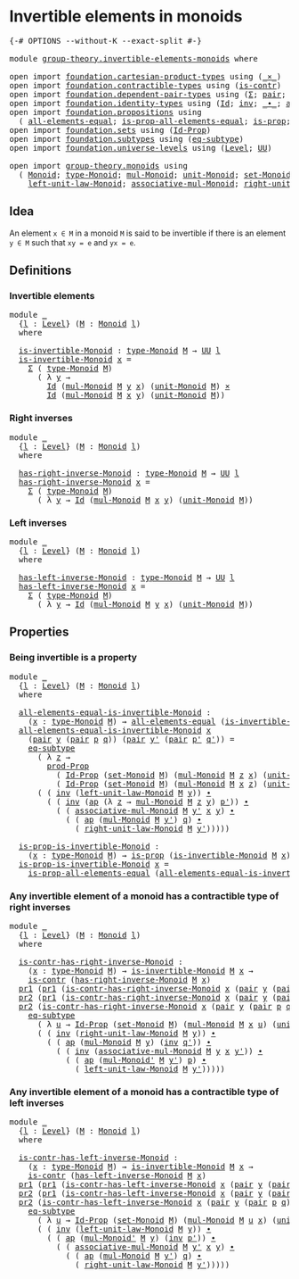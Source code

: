 # Invertible elements in monoids

<pre class="Agda"><a id="43" class="Symbol">{-#</a> <a id="47" class="Keyword">OPTIONS</a> <a id="55" class="Pragma">--without-K</a> <a id="67" class="Pragma">--exact-split</a> <a id="81" class="Symbol">#-}</a>

<a id="86" class="Keyword">module</a> <a id="93" href="group-theory.invertible-elements-monoids.html" class="Module">group-theory.invertible-elements-monoids</a> <a id="134" class="Keyword">where</a>

<a id="141" class="Keyword">open</a> <a id="146" class="Keyword">import</a> <a id="153" href="foundation.cartesian-product-types.html" class="Module">foundation.cartesian-product-types</a> <a id="188" class="Keyword">using</a> <a id="194" class="Symbol">(</a><a id="195" href="foundation-core.cartesian-product-types.html#577" class="Function Operator">_×_</a><a id="198" class="Symbol">)</a>
<a id="200" class="Keyword">open</a> <a id="205" class="Keyword">import</a> <a id="212" href="foundation.contractible-types.html" class="Module">foundation.contractible-types</a> <a id="242" class="Keyword">using</a> <a id="248" class="Symbol">(</a><a id="249" href="foundation-core.contractible-types.html#925" class="Function">is-contr</a><a id="257" class="Symbol">)</a>
<a id="259" class="Keyword">open</a> <a id="264" class="Keyword">import</a> <a id="271" href="foundation.dependent-pair-types.html" class="Module">foundation.dependent-pair-types</a> <a id="303" class="Keyword">using</a> <a id="309" class="Symbol">(</a><a id="310" href="foundation-core.dependent-pair-types.html#502" class="Record">Σ</a><a id="311" class="Symbol">;</a> <a id="313" href="foundation-core.dependent-pair-types.html#575" class="InductiveConstructor">pair</a><a id="317" class="Symbol">;</a> <a id="319" href="foundation-core.dependent-pair-types.html#592" class="Field">pr1</a><a id="322" class="Symbol">;</a> <a id="324" href="foundation-core.dependent-pair-types.html#604" class="Field">pr2</a><a id="327" class="Symbol">)</a>
<a id="329" class="Keyword">open</a> <a id="334" class="Keyword">import</a> <a id="341" href="foundation.identity-types.html" class="Module">foundation.identity-types</a> <a id="367" class="Keyword">using</a> <a id="373" class="Symbol">(</a><a id="374" href="foundation-core.identity-types.html#641" class="Datatype">Id</a><a id="376" class="Symbol">;</a> <a id="378" href="foundation-core.identity-types.html#1552" class="Function">inv</a><a id="381" class="Symbol">;</a> <a id="383" href="foundation-core.identity-types.html#1239" class="Function Operator">_∙_</a><a id="386" class="Symbol">;</a> <a id="388" href="foundation-core.identity-types.html#2853" class="Function">ap</a><a id="390" class="Symbol">)</a>
<a id="392" class="Keyword">open</a> <a id="397" class="Keyword">import</a> <a id="404" href="foundation.propositions.html" class="Module">foundation.propositions</a> <a id="428" class="Keyword">using</a>
  <a id="436" class="Symbol">(</a> <a id="438" href="foundation-core.propositions.html#2135" class="Function">all-elements-equal</a><a id="456" class="Symbol">;</a> <a id="458" href="foundation-core.propositions.html#2335" class="Function">is-prop-all-elements-equal</a><a id="484" class="Symbol">;</a> <a id="486" href="foundation-core.propositions.html#1246" class="Function">is-prop</a><a id="493" class="Symbol">;</a> <a id="495" href="foundation-core.propositions.html#5805" class="Function">prod-Prop</a><a id="504" class="Symbol">)</a>
<a id="506" class="Keyword">open</a> <a id="511" class="Keyword">import</a> <a id="518" href="foundation.sets.html" class="Module">foundation.sets</a> <a id="534" class="Keyword">using</a> <a id="540" class="Symbol">(</a><a id="541" href="foundation-core.sets.html#1407" class="Function">Id-Prop</a><a id="548" class="Symbol">)</a>
<a id="550" class="Keyword">open</a> <a id="555" class="Keyword">import</a> <a id="562" href="foundation.subtypes.html" class="Module">foundation.subtypes</a> <a id="582" class="Keyword">using</a> <a id="588" class="Symbol">(</a><a id="589" href="foundation-core.subtypes.html#2633" class="Function">eq-subtype</a><a id="599" class="Symbol">)</a>
<a id="601" class="Keyword">open</a> <a id="606" class="Keyword">import</a> <a id="613" href="foundation.universe-levels.html" class="Module">foundation.universe-levels</a> <a id="640" class="Keyword">using</a> <a id="646" class="Symbol">(</a><a id="647" href="Agda.Primitive.html#597" class="Postulate">Level</a><a id="652" class="Symbol">;</a> <a id="654" href="foundation-core.universe-levels.html#222" class="Primitive">UU</a><a id="656" class="Symbol">)</a>

<a id="659" class="Keyword">open</a> <a id="664" class="Keyword">import</a> <a id="671" href="group-theory.monoids.html" class="Module">group-theory.monoids</a> <a id="692" class="Keyword">using</a>
  <a id="700" class="Symbol">(</a> <a id="702" href="group-theory.monoids.html#1054" class="Function">Monoid</a><a id="708" class="Symbol">;</a> <a id="710" href="group-theory.monoids.html#1219" class="Function">type-Monoid</a><a id="721" class="Symbol">;</a> <a id="723" href="group-theory.monoids.html#1564" class="Function">mul-Monoid</a><a id="733" class="Symbol">;</a> <a id="735" href="group-theory.monoids.html#2068" class="Function">unit-Monoid</a><a id="746" class="Symbol">;</a> <a id="748" href="group-theory.monoids.html#1320" class="Function">set-Monoid</a><a id="758" class="Symbol">;</a>
    <a id="764" href="group-theory.monoids.html#2156" class="Function">left-unit-law-Monoid</a><a id="784" class="Symbol">;</a> <a id="786" href="group-theory.monoids.html#1834" class="Function">associative-mul-Monoid</a><a id="808" class="Symbol">;</a> <a id="810" href="group-theory.monoids.html#2314" class="Function">right-unit-law-Monoid</a><a id="831" class="Symbol">;</a> <a id="833" href="group-theory.monoids.html#1705" class="Function">mul-Monoid&#39;</a><a id="844" class="Symbol">)</a>
</pre>
## Idea

An element `x ∈ M` in a monoid `M` is said to be invertible if there is an element `y ∈ M` such that `xy = e` and `yx = e`.

## Definitions

### Invertible elements

<pre class="Agda"><a id="1034" class="Keyword">module</a> <a id="1041" href="group-theory.invertible-elements-monoids.html#1041" class="Module">_</a>
  <a id="1045" class="Symbol">{</a><a id="1046" href="group-theory.invertible-elements-monoids.html#1046" class="Bound">l</a> <a id="1048" class="Symbol">:</a> <a id="1050" href="Agda.Primitive.html#597" class="Postulate">Level</a><a id="1055" class="Symbol">}</a> <a id="1057" class="Symbol">(</a><a id="1058" href="group-theory.invertible-elements-monoids.html#1058" class="Bound">M</a> <a id="1060" class="Symbol">:</a> <a id="1062" href="group-theory.monoids.html#1054" class="Function">Monoid</a> <a id="1069" href="group-theory.invertible-elements-monoids.html#1046" class="Bound">l</a><a id="1070" class="Symbol">)</a>
  <a id="1074" class="Keyword">where</a>

  <a id="1083" href="group-theory.invertible-elements-monoids.html#1083" class="Function">is-invertible-Monoid</a> <a id="1104" class="Symbol">:</a> <a id="1106" href="group-theory.monoids.html#1219" class="Function">type-Monoid</a> <a id="1118" href="group-theory.invertible-elements-monoids.html#1058" class="Bound">M</a> <a id="1120" class="Symbol">→</a> <a id="1122" href="foundation-core.universe-levels.html#222" class="Primitive">UU</a> <a id="1125" href="group-theory.invertible-elements-monoids.html#1046" class="Bound">l</a>
  <a id="1129" href="group-theory.invertible-elements-monoids.html#1083" class="Function">is-invertible-Monoid</a> <a id="1150" href="group-theory.invertible-elements-monoids.html#1150" class="Bound">x</a> <a id="1152" class="Symbol">=</a>
    <a id="1158" href="foundation-core.dependent-pair-types.html#502" class="Record">Σ</a> <a id="1160" class="Symbol">(</a> <a id="1162" href="group-theory.monoids.html#1219" class="Function">type-Monoid</a> <a id="1174" href="group-theory.invertible-elements-monoids.html#1058" class="Bound">M</a><a id="1175" class="Symbol">)</a>
      <a id="1183" class="Symbol">(</a> <a id="1185" class="Symbol">λ</a> <a id="1187" href="group-theory.invertible-elements-monoids.html#1187" class="Bound">y</a> <a id="1189" class="Symbol">→</a>
        <a id="1199" href="foundation-core.identity-types.html#641" class="Datatype">Id</a> <a id="1202" class="Symbol">(</a><a id="1203" href="group-theory.monoids.html#1564" class="Function">mul-Monoid</a> <a id="1214" href="group-theory.invertible-elements-monoids.html#1058" class="Bound">M</a> <a id="1216" href="group-theory.invertible-elements-monoids.html#1187" class="Bound">y</a> <a id="1218" href="group-theory.invertible-elements-monoids.html#1150" class="Bound">x</a><a id="1219" class="Symbol">)</a> <a id="1221" class="Symbol">(</a><a id="1222" href="group-theory.monoids.html#2068" class="Function">unit-Monoid</a> <a id="1234" href="group-theory.invertible-elements-monoids.html#1058" class="Bound">M</a><a id="1235" class="Symbol">)</a> <a id="1237" href="foundation-core.cartesian-product-types.html#577" class="Function Operator">×</a>
        <a id="1247" href="foundation-core.identity-types.html#641" class="Datatype">Id</a> <a id="1250" class="Symbol">(</a><a id="1251" href="group-theory.monoids.html#1564" class="Function">mul-Monoid</a> <a id="1262" href="group-theory.invertible-elements-monoids.html#1058" class="Bound">M</a> <a id="1264" href="group-theory.invertible-elements-monoids.html#1150" class="Bound">x</a> <a id="1266" href="group-theory.invertible-elements-monoids.html#1187" class="Bound">y</a><a id="1267" class="Symbol">)</a> <a id="1269" class="Symbol">(</a><a id="1270" href="group-theory.monoids.html#2068" class="Function">unit-Monoid</a> <a id="1282" href="group-theory.invertible-elements-monoids.html#1058" class="Bound">M</a><a id="1283" class="Symbol">))</a>
</pre>
### Right inverses

<pre class="Agda"><a id="1319" class="Keyword">module</a> <a id="1326" href="group-theory.invertible-elements-monoids.html#1326" class="Module">_</a>
  <a id="1330" class="Symbol">{</a><a id="1331" href="group-theory.invertible-elements-monoids.html#1331" class="Bound">l</a> <a id="1333" class="Symbol">:</a> <a id="1335" href="Agda.Primitive.html#597" class="Postulate">Level</a><a id="1340" class="Symbol">}</a> <a id="1342" class="Symbol">(</a><a id="1343" href="group-theory.invertible-elements-monoids.html#1343" class="Bound">M</a> <a id="1345" class="Symbol">:</a> <a id="1347" href="group-theory.monoids.html#1054" class="Function">Monoid</a> <a id="1354" href="group-theory.invertible-elements-monoids.html#1331" class="Bound">l</a><a id="1355" class="Symbol">)</a>
  <a id="1359" class="Keyword">where</a>

  <a id="1368" href="group-theory.invertible-elements-monoids.html#1368" class="Function">has-right-inverse-Monoid</a> <a id="1393" class="Symbol">:</a> <a id="1395" href="group-theory.monoids.html#1219" class="Function">type-Monoid</a> <a id="1407" href="group-theory.invertible-elements-monoids.html#1343" class="Bound">M</a> <a id="1409" class="Symbol">→</a> <a id="1411" href="foundation-core.universe-levels.html#222" class="Primitive">UU</a> <a id="1414" href="group-theory.invertible-elements-monoids.html#1331" class="Bound">l</a>
  <a id="1418" href="group-theory.invertible-elements-monoids.html#1368" class="Function">has-right-inverse-Monoid</a> <a id="1443" href="group-theory.invertible-elements-monoids.html#1443" class="Bound">x</a> <a id="1445" class="Symbol">=</a>
    <a id="1451" href="foundation-core.dependent-pair-types.html#502" class="Record">Σ</a> <a id="1453" class="Symbol">(</a> <a id="1455" href="group-theory.monoids.html#1219" class="Function">type-Monoid</a> <a id="1467" href="group-theory.invertible-elements-monoids.html#1343" class="Bound">M</a><a id="1468" class="Symbol">)</a>
      <a id="1476" class="Symbol">(</a> <a id="1478" class="Symbol">λ</a> <a id="1480" href="group-theory.invertible-elements-monoids.html#1480" class="Bound">y</a> <a id="1482" class="Symbol">→</a> <a id="1484" href="foundation-core.identity-types.html#641" class="Datatype">Id</a> <a id="1487" class="Symbol">(</a><a id="1488" href="group-theory.monoids.html#1564" class="Function">mul-Monoid</a> <a id="1499" href="group-theory.invertible-elements-monoids.html#1343" class="Bound">M</a> <a id="1501" href="group-theory.invertible-elements-monoids.html#1443" class="Bound">x</a> <a id="1503" href="group-theory.invertible-elements-monoids.html#1480" class="Bound">y</a><a id="1504" class="Symbol">)</a> <a id="1506" class="Symbol">(</a><a id="1507" href="group-theory.monoids.html#2068" class="Function">unit-Monoid</a> <a id="1519" href="group-theory.invertible-elements-monoids.html#1343" class="Bound">M</a><a id="1520" class="Symbol">))</a>
</pre>
### Left inverses

<pre class="Agda"><a id="1555" class="Keyword">module</a> <a id="1562" href="group-theory.invertible-elements-monoids.html#1562" class="Module">_</a>
  <a id="1566" class="Symbol">{</a><a id="1567" href="group-theory.invertible-elements-monoids.html#1567" class="Bound">l</a> <a id="1569" class="Symbol">:</a> <a id="1571" href="Agda.Primitive.html#597" class="Postulate">Level</a><a id="1576" class="Symbol">}</a> <a id="1578" class="Symbol">(</a><a id="1579" href="group-theory.invertible-elements-monoids.html#1579" class="Bound">M</a> <a id="1581" class="Symbol">:</a> <a id="1583" href="group-theory.monoids.html#1054" class="Function">Monoid</a> <a id="1590" href="group-theory.invertible-elements-monoids.html#1567" class="Bound">l</a><a id="1591" class="Symbol">)</a>
  <a id="1595" class="Keyword">where</a>

  <a id="1604" href="group-theory.invertible-elements-monoids.html#1604" class="Function">has-left-inverse-Monoid</a> <a id="1628" class="Symbol">:</a> <a id="1630" href="group-theory.monoids.html#1219" class="Function">type-Monoid</a> <a id="1642" href="group-theory.invertible-elements-monoids.html#1579" class="Bound">M</a> <a id="1644" class="Symbol">→</a> <a id="1646" href="foundation-core.universe-levels.html#222" class="Primitive">UU</a> <a id="1649" href="group-theory.invertible-elements-monoids.html#1567" class="Bound">l</a>
  <a id="1653" href="group-theory.invertible-elements-monoids.html#1604" class="Function">has-left-inverse-Monoid</a> <a id="1677" href="group-theory.invertible-elements-monoids.html#1677" class="Bound">x</a> <a id="1679" class="Symbol">=</a>
    <a id="1685" href="foundation-core.dependent-pair-types.html#502" class="Record">Σ</a> <a id="1687" class="Symbol">(</a> <a id="1689" href="group-theory.monoids.html#1219" class="Function">type-Monoid</a> <a id="1701" href="group-theory.invertible-elements-monoids.html#1579" class="Bound">M</a><a id="1702" class="Symbol">)</a>
      <a id="1710" class="Symbol">(</a> <a id="1712" class="Symbol">λ</a> <a id="1714" href="group-theory.invertible-elements-monoids.html#1714" class="Bound">y</a> <a id="1716" class="Symbol">→</a> <a id="1718" href="foundation-core.identity-types.html#641" class="Datatype">Id</a> <a id="1721" class="Symbol">(</a><a id="1722" href="group-theory.monoids.html#1564" class="Function">mul-Monoid</a> <a id="1733" href="group-theory.invertible-elements-monoids.html#1579" class="Bound">M</a> <a id="1735" href="group-theory.invertible-elements-monoids.html#1714" class="Bound">y</a> <a id="1737" href="group-theory.invertible-elements-monoids.html#1677" class="Bound">x</a><a id="1738" class="Symbol">)</a> <a id="1740" class="Symbol">(</a><a id="1741" href="group-theory.monoids.html#2068" class="Function">unit-Monoid</a> <a id="1753" href="group-theory.invertible-elements-monoids.html#1579" class="Bound">M</a><a id="1754" class="Symbol">))</a>
</pre>
## Properties

### Being invertible is a property

<pre class="Agda"><a id="1821" class="Keyword">module</a> <a id="1828" href="group-theory.invertible-elements-monoids.html#1828" class="Module">_</a>
  <a id="1832" class="Symbol">{</a><a id="1833" href="group-theory.invertible-elements-monoids.html#1833" class="Bound">l</a> <a id="1835" class="Symbol">:</a> <a id="1837" href="Agda.Primitive.html#597" class="Postulate">Level</a><a id="1842" class="Symbol">}</a> <a id="1844" class="Symbol">(</a><a id="1845" href="group-theory.invertible-elements-monoids.html#1845" class="Bound">M</a> <a id="1847" class="Symbol">:</a> <a id="1849" href="group-theory.monoids.html#1054" class="Function">Monoid</a> <a id="1856" href="group-theory.invertible-elements-monoids.html#1833" class="Bound">l</a><a id="1857" class="Symbol">)</a>
  <a id="1861" class="Keyword">where</a>

  <a id="1870" href="group-theory.invertible-elements-monoids.html#1870" class="Function">all-elements-equal-is-invertible-Monoid</a> <a id="1910" class="Symbol">:</a>
    <a id="1916" class="Symbol">(</a><a id="1917" href="group-theory.invertible-elements-monoids.html#1917" class="Bound">x</a> <a id="1919" class="Symbol">:</a> <a id="1921" href="group-theory.monoids.html#1219" class="Function">type-Monoid</a> <a id="1933" href="group-theory.invertible-elements-monoids.html#1845" class="Bound">M</a><a id="1934" class="Symbol">)</a> <a id="1936" class="Symbol">→</a> <a id="1938" href="foundation-core.propositions.html#2135" class="Function">all-elements-equal</a> <a id="1957" class="Symbol">(</a><a id="1958" href="group-theory.invertible-elements-monoids.html#1083" class="Function">is-invertible-Monoid</a> <a id="1979" href="group-theory.invertible-elements-monoids.html#1845" class="Bound">M</a> <a id="1981" href="group-theory.invertible-elements-monoids.html#1917" class="Bound">x</a><a id="1982" class="Symbol">)</a>
  <a id="1986" href="group-theory.invertible-elements-monoids.html#1870" class="Function">all-elements-equal-is-invertible-Monoid</a> <a id="2026" href="group-theory.invertible-elements-monoids.html#2026" class="Bound">x</a>
    <a id="2032" class="Symbol">(</a><a id="2033" href="foundation-core.dependent-pair-types.html#575" class="InductiveConstructor">pair</a> <a id="2038" href="group-theory.invertible-elements-monoids.html#2038" class="Bound">y</a> <a id="2040" class="Symbol">(</a><a id="2041" href="foundation-core.dependent-pair-types.html#575" class="InductiveConstructor">pair</a> <a id="2046" href="group-theory.invertible-elements-monoids.html#2046" class="Bound">p</a> <a id="2048" href="group-theory.invertible-elements-monoids.html#2048" class="Bound">q</a><a id="2049" class="Symbol">))</a> <a id="2052" class="Symbol">(</a><a id="2053" href="foundation-core.dependent-pair-types.html#575" class="InductiveConstructor">pair</a> <a id="2058" href="group-theory.invertible-elements-monoids.html#2058" class="Bound">y&#39;</a> <a id="2061" class="Symbol">(</a><a id="2062" href="foundation-core.dependent-pair-types.html#575" class="InductiveConstructor">pair</a> <a id="2067" href="group-theory.invertible-elements-monoids.html#2067" class="Bound">p&#39;</a> <a id="2070" href="group-theory.invertible-elements-monoids.html#2070" class="Bound">q&#39;</a><a id="2072" class="Symbol">))</a> <a id="2075" class="Symbol">=</a>
    <a id="2081" href="foundation-core.subtypes.html#2633" class="Function">eq-subtype</a>
      <a id="2098" class="Symbol">(</a> <a id="2100" class="Symbol">λ</a> <a id="2102" href="group-theory.invertible-elements-monoids.html#2102" class="Bound">z</a> <a id="2104" class="Symbol">→</a>
        <a id="2114" href="foundation-core.propositions.html#5805" class="Function">prod-Prop</a>
          <a id="2134" class="Symbol">(</a> <a id="2136" href="foundation-core.sets.html#1407" class="Function">Id-Prop</a> <a id="2144" class="Symbol">(</a><a id="2145" href="group-theory.monoids.html#1320" class="Function">set-Monoid</a> <a id="2156" href="group-theory.invertible-elements-monoids.html#1845" class="Bound">M</a><a id="2157" class="Symbol">)</a> <a id="2159" class="Symbol">(</a><a id="2160" href="group-theory.monoids.html#1564" class="Function">mul-Monoid</a> <a id="2171" href="group-theory.invertible-elements-monoids.html#1845" class="Bound">M</a> <a id="2173" href="group-theory.invertible-elements-monoids.html#2102" class="Bound">z</a> <a id="2175" href="group-theory.invertible-elements-monoids.html#2026" class="Bound">x</a><a id="2176" class="Symbol">)</a> <a id="2178" class="Symbol">(</a><a id="2179" href="group-theory.monoids.html#2068" class="Function">unit-Monoid</a> <a id="2191" href="group-theory.invertible-elements-monoids.html#1845" class="Bound">M</a><a id="2192" class="Symbol">))</a>
          <a id="2205" class="Symbol">(</a> <a id="2207" href="foundation-core.sets.html#1407" class="Function">Id-Prop</a> <a id="2215" class="Symbol">(</a><a id="2216" href="group-theory.monoids.html#1320" class="Function">set-Monoid</a> <a id="2227" href="group-theory.invertible-elements-monoids.html#1845" class="Bound">M</a><a id="2228" class="Symbol">)</a> <a id="2230" class="Symbol">(</a><a id="2231" href="group-theory.monoids.html#1564" class="Function">mul-Monoid</a> <a id="2242" href="group-theory.invertible-elements-monoids.html#1845" class="Bound">M</a> <a id="2244" href="group-theory.invertible-elements-monoids.html#2026" class="Bound">x</a> <a id="2246" href="group-theory.invertible-elements-monoids.html#2102" class="Bound">z</a><a id="2247" class="Symbol">)</a> <a id="2249" class="Symbol">(</a><a id="2250" href="group-theory.monoids.html#2068" class="Function">unit-Monoid</a> <a id="2262" href="group-theory.invertible-elements-monoids.html#1845" class="Bound">M</a><a id="2263" class="Symbol">)))</a>
      <a id="2273" class="Symbol">(</a> <a id="2275" class="Symbol">(</a> <a id="2277" href="foundation-core.identity-types.html#1552" class="Function">inv</a> <a id="2281" class="Symbol">(</a><a id="2282" href="group-theory.monoids.html#2156" class="Function">left-unit-law-Monoid</a> <a id="2303" href="group-theory.invertible-elements-monoids.html#1845" class="Bound">M</a> <a id="2305" href="group-theory.invertible-elements-monoids.html#2038" class="Bound">y</a><a id="2306" class="Symbol">))</a> <a id="2309" href="foundation-core.identity-types.html#1239" class="Function Operator">∙</a>
        <a id="2319" class="Symbol">(</a> <a id="2321" class="Symbol">(</a> <a id="2323" href="foundation-core.identity-types.html#1552" class="Function">inv</a> <a id="2327" class="Symbol">(</a><a id="2328" href="foundation-core.identity-types.html#2853" class="Function">ap</a> <a id="2331" class="Symbol">(λ</a> <a id="2334" href="group-theory.invertible-elements-monoids.html#2334" class="Bound">z</a> <a id="2336" class="Symbol">→</a> <a id="2338" href="group-theory.monoids.html#1564" class="Function">mul-Monoid</a> <a id="2349" href="group-theory.invertible-elements-monoids.html#1845" class="Bound">M</a> <a id="2351" href="group-theory.invertible-elements-monoids.html#2334" class="Bound">z</a> <a id="2353" href="group-theory.invertible-elements-monoids.html#2038" class="Bound">y</a><a id="2354" class="Symbol">)</a> <a id="2356" href="group-theory.invertible-elements-monoids.html#2067" class="Bound">p&#39;</a><a id="2358" class="Symbol">))</a> <a id="2361" href="foundation-core.identity-types.html#1239" class="Function Operator">∙</a>
          <a id="2373" class="Symbol">(</a> <a id="2375" class="Symbol">(</a> <a id="2377" href="group-theory.monoids.html#1834" class="Function">associative-mul-Monoid</a> <a id="2400" href="group-theory.invertible-elements-monoids.html#1845" class="Bound">M</a> <a id="2402" href="group-theory.invertible-elements-monoids.html#2058" class="Bound">y&#39;</a> <a id="2405" href="group-theory.invertible-elements-monoids.html#2026" class="Bound">x</a> <a id="2407" href="group-theory.invertible-elements-monoids.html#2038" class="Bound">y</a><a id="2408" class="Symbol">)</a> <a id="2410" href="foundation-core.identity-types.html#1239" class="Function Operator">∙</a>
            <a id="2424" class="Symbol">(</a> <a id="2426" class="Symbol">(</a> <a id="2428" href="foundation-core.identity-types.html#2853" class="Function">ap</a> <a id="2431" class="Symbol">(</a><a id="2432" href="group-theory.monoids.html#1564" class="Function">mul-Monoid</a> <a id="2443" href="group-theory.invertible-elements-monoids.html#1845" class="Bound">M</a> <a id="2445" href="group-theory.invertible-elements-monoids.html#2058" class="Bound">y&#39;</a><a id="2447" class="Symbol">)</a> <a id="2449" href="group-theory.invertible-elements-monoids.html#2048" class="Bound">q</a><a id="2450" class="Symbol">)</a> <a id="2452" href="foundation-core.identity-types.html#1239" class="Function Operator">∙</a>
              <a id="2468" class="Symbol">(</a> <a id="2470" href="group-theory.monoids.html#2314" class="Function">right-unit-law-Monoid</a> <a id="2492" href="group-theory.invertible-elements-monoids.html#1845" class="Bound">M</a> <a id="2494" href="group-theory.invertible-elements-monoids.html#2058" class="Bound">y&#39;</a><a id="2496" class="Symbol">)))))</a>
  
  <a id="2507" href="group-theory.invertible-elements-monoids.html#2507" class="Function">is-prop-is-invertible-Monoid</a> <a id="2536" class="Symbol">:</a>
    <a id="2542" class="Symbol">(</a><a id="2543" href="group-theory.invertible-elements-monoids.html#2543" class="Bound">x</a> <a id="2545" class="Symbol">:</a> <a id="2547" href="group-theory.monoids.html#1219" class="Function">type-Monoid</a> <a id="2559" href="group-theory.invertible-elements-monoids.html#1845" class="Bound">M</a><a id="2560" class="Symbol">)</a> <a id="2562" class="Symbol">→</a> <a id="2564" href="foundation-core.propositions.html#1246" class="Function">is-prop</a> <a id="2572" class="Symbol">(</a><a id="2573" href="group-theory.invertible-elements-monoids.html#1083" class="Function">is-invertible-Monoid</a> <a id="2594" href="group-theory.invertible-elements-monoids.html#1845" class="Bound">M</a> <a id="2596" href="group-theory.invertible-elements-monoids.html#2543" class="Bound">x</a><a id="2597" class="Symbol">)</a>
  <a id="2601" href="group-theory.invertible-elements-monoids.html#2507" class="Function">is-prop-is-invertible-Monoid</a> <a id="2630" href="group-theory.invertible-elements-monoids.html#2630" class="Bound">x</a> <a id="2632" class="Symbol">=</a>
    <a id="2638" href="foundation-core.propositions.html#2335" class="Function">is-prop-all-elements-equal</a> <a id="2665" class="Symbol">(</a><a id="2666" href="group-theory.invertible-elements-monoids.html#1870" class="Function">all-elements-equal-is-invertible-Monoid</a> <a id="2706" href="group-theory.invertible-elements-monoids.html#2630" class="Bound">x</a><a id="2707" class="Symbol">)</a>
</pre>
### Any invertible element of a monoid has a contractible type of right inverses

<pre class="Agda"><a id="2804" class="Keyword">module</a> <a id="2811" href="group-theory.invertible-elements-monoids.html#2811" class="Module">_</a>
  <a id="2815" class="Symbol">{</a><a id="2816" href="group-theory.invertible-elements-monoids.html#2816" class="Bound">l</a> <a id="2818" class="Symbol">:</a> <a id="2820" href="Agda.Primitive.html#597" class="Postulate">Level</a><a id="2825" class="Symbol">}</a> <a id="2827" class="Symbol">(</a><a id="2828" href="group-theory.invertible-elements-monoids.html#2828" class="Bound">M</a> <a id="2830" class="Symbol">:</a> <a id="2832" href="group-theory.monoids.html#1054" class="Function">Monoid</a> <a id="2839" href="group-theory.invertible-elements-monoids.html#2816" class="Bound">l</a><a id="2840" class="Symbol">)</a>
  <a id="2844" class="Keyword">where</a>

  <a id="2853" href="group-theory.invertible-elements-monoids.html#2853" class="Function">is-contr-has-right-inverse-Monoid</a> <a id="2887" class="Symbol">:</a>
    <a id="2893" class="Symbol">(</a><a id="2894" href="group-theory.invertible-elements-monoids.html#2894" class="Bound">x</a> <a id="2896" class="Symbol">:</a> <a id="2898" href="group-theory.monoids.html#1219" class="Function">type-Monoid</a> <a id="2910" href="group-theory.invertible-elements-monoids.html#2828" class="Bound">M</a><a id="2911" class="Symbol">)</a> <a id="2913" class="Symbol">→</a> <a id="2915" href="group-theory.invertible-elements-monoids.html#1083" class="Function">is-invertible-Monoid</a> <a id="2936" href="group-theory.invertible-elements-monoids.html#2828" class="Bound">M</a> <a id="2938" href="group-theory.invertible-elements-monoids.html#2894" class="Bound">x</a> <a id="2940" class="Symbol">→</a>
    <a id="2946" href="foundation-core.contractible-types.html#925" class="Function">is-contr</a> <a id="2955" class="Symbol">(</a><a id="2956" href="group-theory.invertible-elements-monoids.html#1368" class="Function">has-right-inverse-Monoid</a> <a id="2981" href="group-theory.invertible-elements-monoids.html#2828" class="Bound">M</a> <a id="2983" href="group-theory.invertible-elements-monoids.html#2894" class="Bound">x</a><a id="2984" class="Symbol">)</a>
  <a id="2988" href="foundation-core.dependent-pair-types.html#592" class="Field">pr1</a> <a id="2992" class="Symbol">(</a><a id="2993" href="foundation-core.dependent-pair-types.html#592" class="Field">pr1</a> <a id="2997" class="Symbol">(</a><a id="2998" href="group-theory.invertible-elements-monoids.html#2853" class="Function">is-contr-has-right-inverse-Monoid</a> <a id="3032" href="group-theory.invertible-elements-monoids.html#3032" class="Bound">x</a> <a id="3034" class="Symbol">(</a><a id="3035" href="foundation-core.dependent-pair-types.html#575" class="InductiveConstructor">pair</a> <a id="3040" href="group-theory.invertible-elements-monoids.html#3040" class="Bound">y</a> <a id="3042" class="Symbol">(</a><a id="3043" href="foundation-core.dependent-pair-types.html#575" class="InductiveConstructor">pair</a> <a id="3048" href="group-theory.invertible-elements-monoids.html#3048" class="Bound">p</a> <a id="3050" href="group-theory.invertible-elements-monoids.html#3050" class="Bound">q</a><a id="3051" class="Symbol">))))</a> <a id="3056" class="Symbol">=</a> <a id="3058" href="group-theory.invertible-elements-monoids.html#3040" class="Bound">y</a>
  <a id="3062" href="foundation-core.dependent-pair-types.html#604" class="Field">pr2</a> <a id="3066" class="Symbol">(</a><a id="3067" href="foundation-core.dependent-pair-types.html#592" class="Field">pr1</a> <a id="3071" class="Symbol">(</a><a id="3072" href="group-theory.invertible-elements-monoids.html#2853" class="Function">is-contr-has-right-inverse-Monoid</a> <a id="3106" href="group-theory.invertible-elements-monoids.html#3106" class="Bound">x</a> <a id="3108" class="Symbol">(</a><a id="3109" href="foundation-core.dependent-pair-types.html#575" class="InductiveConstructor">pair</a> <a id="3114" href="group-theory.invertible-elements-monoids.html#3114" class="Bound">y</a> <a id="3116" class="Symbol">(</a><a id="3117" href="foundation-core.dependent-pair-types.html#575" class="InductiveConstructor">pair</a> <a id="3122" href="group-theory.invertible-elements-monoids.html#3122" class="Bound">p</a> <a id="3124" href="group-theory.invertible-elements-monoids.html#3124" class="Bound">q</a><a id="3125" class="Symbol">))))</a> <a id="3130" class="Symbol">=</a> <a id="3132" href="group-theory.invertible-elements-monoids.html#3124" class="Bound">q</a>
  <a id="3136" href="foundation-core.dependent-pair-types.html#604" class="Field">pr2</a> <a id="3140" class="Symbol">(</a><a id="3141" href="group-theory.invertible-elements-monoids.html#2853" class="Function">is-contr-has-right-inverse-Monoid</a> <a id="3175" href="group-theory.invertible-elements-monoids.html#3175" class="Bound">x</a> <a id="3177" class="Symbol">(</a><a id="3178" href="foundation-core.dependent-pair-types.html#575" class="InductiveConstructor">pair</a> <a id="3183" href="group-theory.invertible-elements-monoids.html#3183" class="Bound">y</a> <a id="3185" class="Symbol">(</a><a id="3186" href="foundation-core.dependent-pair-types.html#575" class="InductiveConstructor">pair</a> <a id="3191" href="group-theory.invertible-elements-monoids.html#3191" class="Bound">p</a> <a id="3193" href="group-theory.invertible-elements-monoids.html#3193" class="Bound">q</a><a id="3194" class="Symbol">)))</a> <a id="3198" class="Symbol">(</a><a id="3199" href="foundation-core.dependent-pair-types.html#575" class="InductiveConstructor">pair</a> <a id="3204" href="group-theory.invertible-elements-monoids.html#3204" class="Bound">y&#39;</a> <a id="3207" href="group-theory.invertible-elements-monoids.html#3207" class="Bound">q&#39;</a><a id="3209" class="Symbol">)</a> <a id="3211" class="Symbol">=</a>
    <a id="3217" href="foundation-core.subtypes.html#2633" class="Function">eq-subtype</a>
      <a id="3234" class="Symbol">(</a> <a id="3236" class="Symbol">λ</a> <a id="3238" href="group-theory.invertible-elements-monoids.html#3238" class="Bound">u</a> <a id="3240" class="Symbol">→</a> <a id="3242" href="foundation-core.sets.html#1407" class="Function">Id-Prop</a> <a id="3250" class="Symbol">(</a><a id="3251" href="group-theory.monoids.html#1320" class="Function">set-Monoid</a> <a id="3262" href="group-theory.invertible-elements-monoids.html#2828" class="Bound">M</a><a id="3263" class="Symbol">)</a> <a id="3265" class="Symbol">(</a><a id="3266" href="group-theory.monoids.html#1564" class="Function">mul-Monoid</a> <a id="3277" href="group-theory.invertible-elements-monoids.html#2828" class="Bound">M</a> <a id="3279" href="group-theory.invertible-elements-monoids.html#3175" class="Bound">x</a> <a id="3281" href="group-theory.invertible-elements-monoids.html#3238" class="Bound">u</a><a id="3282" class="Symbol">)</a> <a id="3284" class="Symbol">(</a><a id="3285" href="group-theory.monoids.html#2068" class="Function">unit-Monoid</a> <a id="3297" href="group-theory.invertible-elements-monoids.html#2828" class="Bound">M</a><a id="3298" class="Symbol">))</a>
      <a id="3307" class="Symbol">(</a> <a id="3309" class="Symbol">(</a> <a id="3311" href="foundation-core.identity-types.html#1552" class="Function">inv</a> <a id="3315" class="Symbol">(</a><a id="3316" href="group-theory.monoids.html#2314" class="Function">right-unit-law-Monoid</a> <a id="3338" href="group-theory.invertible-elements-monoids.html#2828" class="Bound">M</a> <a id="3340" href="group-theory.invertible-elements-monoids.html#3183" class="Bound">y</a><a id="3341" class="Symbol">))</a> <a id="3344" href="foundation-core.identity-types.html#1239" class="Function Operator">∙</a>
        <a id="3354" class="Symbol">(</a> <a id="3356" class="Symbol">(</a> <a id="3358" href="foundation-core.identity-types.html#2853" class="Function">ap</a> <a id="3361" class="Symbol">(</a><a id="3362" href="group-theory.monoids.html#1564" class="Function">mul-Monoid</a> <a id="3373" href="group-theory.invertible-elements-monoids.html#2828" class="Bound">M</a> <a id="3375" href="group-theory.invertible-elements-monoids.html#3183" class="Bound">y</a><a id="3376" class="Symbol">)</a> <a id="3378" class="Symbol">(</a><a id="3379" href="foundation-core.identity-types.html#1552" class="Function">inv</a> <a id="3383" href="group-theory.invertible-elements-monoids.html#3207" class="Bound">q&#39;</a><a id="3385" class="Symbol">))</a> <a id="3388" href="foundation-core.identity-types.html#1239" class="Function Operator">∙</a>
          <a id="3400" class="Symbol">(</a> <a id="3402" class="Symbol">(</a> <a id="3404" href="foundation-core.identity-types.html#1552" class="Function">inv</a> <a id="3408" class="Symbol">(</a><a id="3409" href="group-theory.monoids.html#1834" class="Function">associative-mul-Monoid</a> <a id="3432" href="group-theory.invertible-elements-monoids.html#2828" class="Bound">M</a> <a id="3434" href="group-theory.invertible-elements-monoids.html#3183" class="Bound">y</a> <a id="3436" href="group-theory.invertible-elements-monoids.html#3175" class="Bound">x</a> <a id="3438" href="group-theory.invertible-elements-monoids.html#3204" class="Bound">y&#39;</a><a id="3440" class="Symbol">))</a> <a id="3443" href="foundation-core.identity-types.html#1239" class="Function Operator">∙</a>
            <a id="3457" class="Symbol">(</a> <a id="3459" class="Symbol">(</a> <a id="3461" href="foundation-core.identity-types.html#2853" class="Function">ap</a> <a id="3464" class="Symbol">(</a><a id="3465" href="group-theory.monoids.html#1705" class="Function">mul-Monoid&#39;</a> <a id="3477" href="group-theory.invertible-elements-monoids.html#2828" class="Bound">M</a> <a id="3479" href="group-theory.invertible-elements-monoids.html#3204" class="Bound">y&#39;</a><a id="3481" class="Symbol">)</a> <a id="3483" href="group-theory.invertible-elements-monoids.html#3191" class="Bound">p</a><a id="3484" class="Symbol">)</a> <a id="3486" href="foundation-core.identity-types.html#1239" class="Function Operator">∙</a>
              <a id="3502" class="Symbol">(</a> <a id="3504" href="group-theory.monoids.html#2156" class="Function">left-unit-law-Monoid</a> <a id="3525" href="group-theory.invertible-elements-monoids.html#2828" class="Bound">M</a> <a id="3527" href="group-theory.invertible-elements-monoids.html#3204" class="Bound">y&#39;</a><a id="3529" class="Symbol">)))))</a>
</pre>
### Any invertible element of a monoid has a contractible type of left inverses

<pre class="Agda"><a id="3629" class="Keyword">module</a> <a id="3636" href="group-theory.invertible-elements-monoids.html#3636" class="Module">_</a>
  <a id="3640" class="Symbol">{</a><a id="3641" href="group-theory.invertible-elements-monoids.html#3641" class="Bound">l</a> <a id="3643" class="Symbol">:</a> <a id="3645" href="Agda.Primitive.html#597" class="Postulate">Level</a><a id="3650" class="Symbol">}</a> <a id="3652" class="Symbol">(</a><a id="3653" href="group-theory.invertible-elements-monoids.html#3653" class="Bound">M</a> <a id="3655" class="Symbol">:</a> <a id="3657" href="group-theory.monoids.html#1054" class="Function">Monoid</a> <a id="3664" href="group-theory.invertible-elements-monoids.html#3641" class="Bound">l</a><a id="3665" class="Symbol">)</a>
  <a id="3669" class="Keyword">where</a>

  <a id="3678" href="group-theory.invertible-elements-monoids.html#3678" class="Function">is-contr-has-left-inverse-Monoid</a> <a id="3711" class="Symbol">:</a>
    <a id="3717" class="Symbol">(</a><a id="3718" href="group-theory.invertible-elements-monoids.html#3718" class="Bound">x</a> <a id="3720" class="Symbol">:</a> <a id="3722" href="group-theory.monoids.html#1219" class="Function">type-Monoid</a> <a id="3734" href="group-theory.invertible-elements-monoids.html#3653" class="Bound">M</a><a id="3735" class="Symbol">)</a> <a id="3737" class="Symbol">→</a> <a id="3739" href="group-theory.invertible-elements-monoids.html#1083" class="Function">is-invertible-Monoid</a> <a id="3760" href="group-theory.invertible-elements-monoids.html#3653" class="Bound">M</a> <a id="3762" href="group-theory.invertible-elements-monoids.html#3718" class="Bound">x</a> <a id="3764" class="Symbol">→</a>
    <a id="3770" href="foundation-core.contractible-types.html#925" class="Function">is-contr</a> <a id="3779" class="Symbol">(</a><a id="3780" href="group-theory.invertible-elements-monoids.html#1604" class="Function">has-left-inverse-Monoid</a> <a id="3804" href="group-theory.invertible-elements-monoids.html#3653" class="Bound">M</a> <a id="3806" href="group-theory.invertible-elements-monoids.html#3718" class="Bound">x</a><a id="3807" class="Symbol">)</a>
  <a id="3811" href="foundation-core.dependent-pair-types.html#592" class="Field">pr1</a> <a id="3815" class="Symbol">(</a><a id="3816" href="foundation-core.dependent-pair-types.html#592" class="Field">pr1</a> <a id="3820" class="Symbol">(</a><a id="3821" href="group-theory.invertible-elements-monoids.html#3678" class="Function">is-contr-has-left-inverse-Monoid</a> <a id="3854" href="group-theory.invertible-elements-monoids.html#3854" class="Bound">x</a> <a id="3856" class="Symbol">(</a><a id="3857" href="foundation-core.dependent-pair-types.html#575" class="InductiveConstructor">pair</a> <a id="3862" href="group-theory.invertible-elements-monoids.html#3862" class="Bound">y</a> <a id="3864" class="Symbol">(</a><a id="3865" href="foundation-core.dependent-pair-types.html#575" class="InductiveConstructor">pair</a> <a id="3870" href="group-theory.invertible-elements-monoids.html#3870" class="Bound">p</a> <a id="3872" href="group-theory.invertible-elements-monoids.html#3872" class="Bound">q</a><a id="3873" class="Symbol">))))</a> <a id="3878" class="Symbol">=</a> <a id="3880" href="group-theory.invertible-elements-monoids.html#3862" class="Bound">y</a>
  <a id="3884" href="foundation-core.dependent-pair-types.html#604" class="Field">pr2</a> <a id="3888" class="Symbol">(</a><a id="3889" href="foundation-core.dependent-pair-types.html#592" class="Field">pr1</a> <a id="3893" class="Symbol">(</a><a id="3894" href="group-theory.invertible-elements-monoids.html#3678" class="Function">is-contr-has-left-inverse-Monoid</a> <a id="3927" href="group-theory.invertible-elements-monoids.html#3927" class="Bound">x</a> <a id="3929" class="Symbol">(</a><a id="3930" href="foundation-core.dependent-pair-types.html#575" class="InductiveConstructor">pair</a> <a id="3935" href="group-theory.invertible-elements-monoids.html#3935" class="Bound">y</a> <a id="3937" class="Symbol">(</a><a id="3938" href="foundation-core.dependent-pair-types.html#575" class="InductiveConstructor">pair</a> <a id="3943" href="group-theory.invertible-elements-monoids.html#3943" class="Bound">p</a> <a id="3945" href="group-theory.invertible-elements-monoids.html#3945" class="Bound">q</a><a id="3946" class="Symbol">))))</a> <a id="3951" class="Symbol">=</a> <a id="3953" href="group-theory.invertible-elements-monoids.html#3943" class="Bound">p</a>
  <a id="3957" href="foundation-core.dependent-pair-types.html#604" class="Field">pr2</a> <a id="3961" class="Symbol">(</a><a id="3962" href="group-theory.invertible-elements-monoids.html#3678" class="Function">is-contr-has-left-inverse-Monoid</a> <a id="3995" href="group-theory.invertible-elements-monoids.html#3995" class="Bound">x</a> <a id="3997" class="Symbol">(</a><a id="3998" href="foundation-core.dependent-pair-types.html#575" class="InductiveConstructor">pair</a> <a id="4003" href="group-theory.invertible-elements-monoids.html#4003" class="Bound">y</a> <a id="4005" class="Symbol">(</a><a id="4006" href="foundation-core.dependent-pair-types.html#575" class="InductiveConstructor">pair</a> <a id="4011" href="group-theory.invertible-elements-monoids.html#4011" class="Bound">p</a> <a id="4013" href="group-theory.invertible-elements-monoids.html#4013" class="Bound">q</a><a id="4014" class="Symbol">)))</a> <a id="4018" class="Symbol">(</a><a id="4019" href="foundation-core.dependent-pair-types.html#575" class="InductiveConstructor">pair</a> <a id="4024" href="group-theory.invertible-elements-monoids.html#4024" class="Bound">y&#39;</a> <a id="4027" href="group-theory.invertible-elements-monoids.html#4027" class="Bound">p&#39;</a><a id="4029" class="Symbol">)</a> <a id="4031" class="Symbol">=</a>
    <a id="4037" href="foundation-core.subtypes.html#2633" class="Function">eq-subtype</a>
      <a id="4054" class="Symbol">(</a> <a id="4056" class="Symbol">λ</a> <a id="4058" href="group-theory.invertible-elements-monoids.html#4058" class="Bound">u</a> <a id="4060" class="Symbol">→</a> <a id="4062" href="foundation-core.sets.html#1407" class="Function">Id-Prop</a> <a id="4070" class="Symbol">(</a><a id="4071" href="group-theory.monoids.html#1320" class="Function">set-Monoid</a> <a id="4082" href="group-theory.invertible-elements-monoids.html#3653" class="Bound">M</a><a id="4083" class="Symbol">)</a> <a id="4085" class="Symbol">(</a><a id="4086" href="group-theory.monoids.html#1564" class="Function">mul-Monoid</a> <a id="4097" href="group-theory.invertible-elements-monoids.html#3653" class="Bound">M</a> <a id="4099" href="group-theory.invertible-elements-monoids.html#4058" class="Bound">u</a> <a id="4101" href="group-theory.invertible-elements-monoids.html#3995" class="Bound">x</a><a id="4102" class="Symbol">)</a> <a id="4104" class="Symbol">(</a><a id="4105" href="group-theory.monoids.html#2068" class="Function">unit-Monoid</a> <a id="4117" href="group-theory.invertible-elements-monoids.html#3653" class="Bound">M</a><a id="4118" class="Symbol">))</a>
      <a id="4127" class="Symbol">(</a> <a id="4129" class="Symbol">(</a> <a id="4131" href="foundation-core.identity-types.html#1552" class="Function">inv</a> <a id="4135" class="Symbol">(</a><a id="4136" href="group-theory.monoids.html#2156" class="Function">left-unit-law-Monoid</a> <a id="4157" href="group-theory.invertible-elements-monoids.html#3653" class="Bound">M</a> <a id="4159" href="group-theory.invertible-elements-monoids.html#4003" class="Bound">y</a><a id="4160" class="Symbol">))</a> <a id="4163" href="foundation-core.identity-types.html#1239" class="Function Operator">∙</a>
        <a id="4173" class="Symbol">(</a> <a id="4175" class="Symbol">(</a> <a id="4177" href="foundation-core.identity-types.html#2853" class="Function">ap</a> <a id="4180" class="Symbol">(</a><a id="4181" href="group-theory.monoids.html#1705" class="Function">mul-Monoid&#39;</a> <a id="4193" href="group-theory.invertible-elements-monoids.html#3653" class="Bound">M</a> <a id="4195" href="group-theory.invertible-elements-monoids.html#4003" class="Bound">y</a><a id="4196" class="Symbol">)</a> <a id="4198" class="Symbol">(</a><a id="4199" href="foundation-core.identity-types.html#1552" class="Function">inv</a> <a id="4203" href="group-theory.invertible-elements-monoids.html#4027" class="Bound">p&#39;</a><a id="4205" class="Symbol">))</a> <a id="4208" href="foundation-core.identity-types.html#1239" class="Function Operator">∙</a>
          <a id="4220" class="Symbol">(</a> <a id="4222" class="Symbol">(</a> <a id="4224" href="group-theory.monoids.html#1834" class="Function">associative-mul-Monoid</a> <a id="4247" href="group-theory.invertible-elements-monoids.html#3653" class="Bound">M</a> <a id="4249" href="group-theory.invertible-elements-monoids.html#4024" class="Bound">y&#39;</a> <a id="4252" href="group-theory.invertible-elements-monoids.html#3995" class="Bound">x</a> <a id="4254" href="group-theory.invertible-elements-monoids.html#4003" class="Bound">y</a><a id="4255" class="Symbol">)</a> <a id="4257" href="foundation-core.identity-types.html#1239" class="Function Operator">∙</a>
            <a id="4271" class="Symbol">(</a> <a id="4273" class="Symbol">(</a> <a id="4275" href="foundation-core.identity-types.html#2853" class="Function">ap</a> <a id="4278" class="Symbol">(</a><a id="4279" href="group-theory.monoids.html#1564" class="Function">mul-Monoid</a> <a id="4290" href="group-theory.invertible-elements-monoids.html#3653" class="Bound">M</a> <a id="4292" href="group-theory.invertible-elements-monoids.html#4024" class="Bound">y&#39;</a><a id="4294" class="Symbol">)</a> <a id="4296" href="group-theory.invertible-elements-monoids.html#4013" class="Bound">q</a><a id="4297" class="Symbol">)</a> <a id="4299" href="foundation-core.identity-types.html#1239" class="Function Operator">∙</a>
              <a id="4315" class="Symbol">(</a> <a id="4317" href="group-theory.monoids.html#2314" class="Function">right-unit-law-Monoid</a> <a id="4339" href="group-theory.invertible-elements-monoids.html#3653" class="Bound">M</a> <a id="4341" href="group-theory.invertible-elements-monoids.html#4024" class="Bound">y&#39;</a><a id="4343" class="Symbol">)))))</a>
</pre>